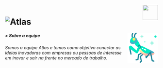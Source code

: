 <img src="2_1-removebg-preview.png" width="50px" height="50px" align="right" />

# ![Atlas](https://readme-typing-svg.herokuapp.com/?color=40e0d0&size=35&center=true&vCenter=true&width=1000&lines=Atlas,+Conectando+o+amanhã+!)
<img src="https://raw.githubusercontent.com/equipeatlas/equipeatlas/main/mantis.png" width="100px" height="100px" align="right" />

##### <i>> Sobre a equipe<i>

Somos a equipe Atlas e temos como objetivo conectar as ideias inovadoras com empresas ou pessoas de interesse em inovar e sair na frente no mercado de trabalho. 
